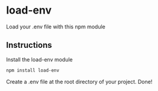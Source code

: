# load-env
Load your .env file with this npm module

## Instructions
Install the load-env module

```bash
npm install load-env
```

Create a .env file at the root directory of your project. Done!
